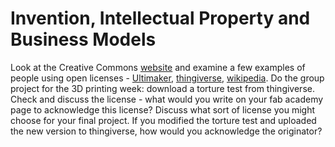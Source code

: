 # Invention, Intellectual Property and Business Models

Look at the Creative Commons [website](https://creativecommons.org/) and examine a few examples of people using open licenses - [Ultimaker](https://en.wikipedia.org/wiki/Ultimaker), [thingiverse](https://en.wikipedia.org/wiki/Thingiverse), [wikipedia](https://en.wikipedia.org/wiki/History_of_Wikipedia). Do the group project for the 3D printing week: download a torture test from thingiverse. Check and discuss the license - what would you write on your fab academy page to acknowledge this license? Discuss what sort of license you might choose for your final project. If you modified the torture test and uploaded the new version to thingiverse, how would you acknowledge the originator?
